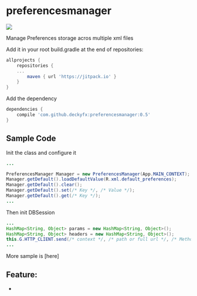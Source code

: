# preferencesmanager
[![](https://jitpack.io/v/deckyfx/preferencesmanager.svg)](https://jitpack.io/#httprequest/preferencesmanager)

Manage Preferences storage acros multiple xml files

Add it in your root build.gradle at the end of repositories:

```gradle
allprojects {
	repositories {
	...
		maven { url 'https://jitpack.io' }
	}
}
```
Add the dependency

```gradle
dependencies {
    compile 'com.github.deckyfx:preferencesmanager:0.5'
}
```

## Sample Code


Init the class and configure it
```java
...

PreferencesManager Manager = new PreferencesManager(App.MAIN_CONTEXT);
Manager.getDefault().loadDefaultValue(R.xml.default_preferences);
Manager.getDefault().clear();
Manager.getDefault().set(/* Key */, /* Value */);
Manager.getDefault().get(/* Key */);
...

```

Then init DBSession
```java
...
HashMap<String, Object> params = new HashMap<String, Object>();
HashMap<String, Object> headers = new HashMap<String, Object>();
this.G.HTTP_CLIENT.send(/* context */, /* path or full url */, /* Method */, params, headers, /* request ID */, /* callback */);
...

```

More sample is [here]

## Feature:

 * 